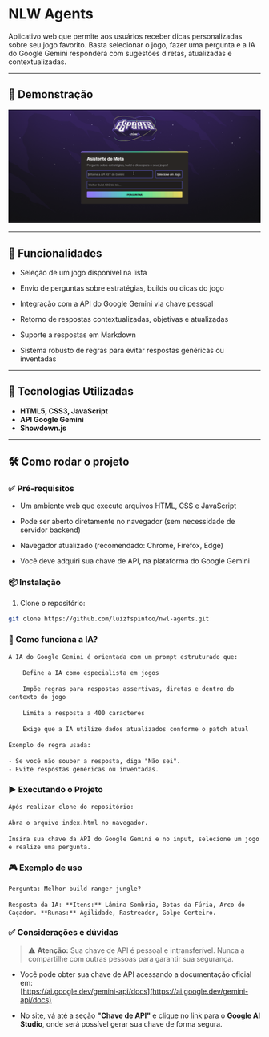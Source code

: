 # NLW Agents

Aplicativo web que permite aos usuários receber dicas personalizadas sobre seu jogo favorito. Basta selecionar o jogo, fazer uma pergunta e a IA do Google Gemini responderá com sugestões diretas, atualizadas e contextualizadas.

---

## 🤖  Demonstração

![Demonstração do Projeto](./.github/nwl-agents.gif)

---

## 🚀 Funcionalidades

- Seleção de um jogo disponível na lista

- Envio de perguntas sobre estratégias, builds ou dicas do jogo

- Integração com a API do Google Gemini via chave pessoal

- Retorno de respostas contextualizadas, objetivas e atualizadas

- Suporte a respostas em Markdown

- Sistema robusto de regras para evitar respostas genéricas ou inventadas

---

## 🧰 Tecnologias Utilizadas

- **HTML5, CSS3, JavaScript**
- **API Google Gemini**
- **Showdown.js**

---

## 🛠️ Como rodar o projeto

### ✅ Pré-requisitos

- Um ambiente web que execute arquivos HTML, CSS e JavaScript

- Pode ser aberto diretamente no navegador (sem necessidade de servidor backend)

- Navegador atualizado (recomendado: Chrome, Firefox, Edge)

- Você deve adquiri sua chave de API, na plataforma do Google Gemini

### 📦 Instalação

1. Clone o repositório:

```bash
git clone https://github.com/luizfspintoo/nwl-agents.git
```

### 🧠 Como funciona a IA?

```
A IA do Google Gemini é orientada com um prompt estruturado que:

    Define a IA como especialista em jogos

    Impõe regras para respostas assertivas, diretas e dentro do contexto do jogo

    Limita a resposta a 400 caracteres

    Exige que a IA utilize dados atualizados conforme o patch atual

Exemplo de regra usada:

- Se você não souber a resposta, diga "Não sei".
- Evite respostas genéricas ou inventadas.

```


### ▶️ Executando o Projeto

    Após realizar clone do repositório:

    Abra o arquivo index.html no navegador.

    Insira sua chave da API do Google Gemini e no input, selecione um jogo e realize uma pergunta.

### 🎮 Exemplo de uso

    Pergunta: Melhor build ranger jungle?

    Resposta da IA: **Itens:** Lâmina Sombria, Botas da Fúria, Arco do Caçador. **Runas:** Agilidade, Rastreador, Golpe Certeiro.

### ✅ Considerações e dúvidas
> ⚠️ **Atenção:** Sua chave de API é pessoal e intransferível. Nunca a compartilhe com outras pessoas para garantir sua segurança.

- Você pode obter sua chave de API acessando a documentação oficial em:  
  [https://ai.google.dev/gemini-api/docs](https://ai.google.dev/gemini-api/docs)

- No site, vá até a seção **"Chave de API"** e clique no link para o **Google AI Studio**, onde será possível gerar sua chave de forma segura.
